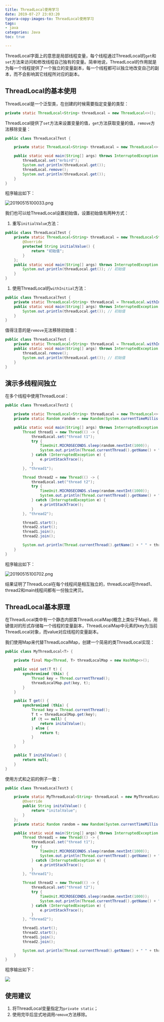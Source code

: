 ```yaml
---
title: ThreadLocal使用学习
date: 2019-07-27 23:03:20
typora-copy-images-to: ThreadLocal使用学习
tags:
- java
categories: Java
toc: true

---
```


ThreadLocal字面上的意思是局部线程变量，每个线程通过ThreadLocal的`get`和`set`方法来访问和修改线程自己独有的变量。简单地说，ThreadLocal的作用就是为每一个线程提供了一个独立的变量副本，每一个线程都可以独立地改变自己的副本，而不会影响其它线程所对应的副本。

<!-- more -->

## ThreadLocal的基本使用

ThreadLocal是一个泛型类，在创建的时候需要指定变量的类型：

```java
private static ThreadLocal<String> threadLocal = new ThreadLocal<>();
```



ThreadLocal提供了`set`方法来设置变量的值，`get`方法获取变量的值，`remove`方法移除变量：

```java
public class ThreadLocalTest {

    private static ThreadLocal<String> threadLocal = new ThreadLocal<>();

    public static void main(String[] args) throws InterruptedException {
        threadLocal.set("mrbird");
        System.out.println(threadLocal.get());
        threadLocal.remove();
        System.out.println(threadLocal.get());
    }
}
```



程序输出如下：

![20190515100033.png](20190515100033.png)

我们也可以给ThreadLocal设置初始值，设置初始值有两种方式：

1. 重写`initialValue`方法：

```java
public class ThreadLocalTest {
    private static ThreadLocal<String> threadLocal = new ThreadLocal<String>(){
        @Override
        protected String initialValue() {
            return "初始值";
        }
    };
    public static void main(String[] args) throws InterruptedException {
        System.out.println(threadLocal.get()); // 初始值
    }
}
```

1. 使用ThreadLocal的`withInitial`方法：

```java
public class ThreadLocalTest {
    private static ThreadLocal<String> threadLocal = ThreadLocal.withInitial(() -> "初始值");
    public static void main(String[] args) throws InterruptedException {
        System.out.println(threadLocal.get()); // 初始值
    }
}
```

值得注意的是`remove`无法移除初始值：

```java
public class ThreadLocalTest {
    private static ThreadLocal<String> threadLocal = ThreadLocal.withInitial(() -> "初始值");
    public static void main(String[] args) throws InterruptedException {
        threadLocal.remove();
        System.out.println(threadLocal.get()); // 初始值
    }
}
```



## 演示多线程间独立

在多个线程中使用ThreadLocal：

```java
public class ThreadLocalTest2 {

    private static ThreadLocal<String> threadLocal = new ThreadLocal<>();
    private static Random random = new Random(System.currentTimeMillis());

    public static void main(String[] args) throws InterruptedException {
        Thread thread1 = new Thread(() -> {
            threadLocal.set("thread t1");
            try {
                TimeUnit.MICROSECONDS.sleep(random.nextInt(1000));
                System.out.println(Thread.currentThread().getName() + " " + threadLocal.get());
            } catch (InterruptedException e) {
                e.printStackTrace();
            }
        }, "thread1");

        Thread thread2 = new Thread(() -> {
            threadLocal.set("thread t2");
            try {
                TimeUnit.MICROSECONDS.sleep(random.nextInt(1000));
                System.out.println(Thread.currentThread().getName() + " " + threadLocal.get());
            } catch (InterruptedException e) {
                e.printStackTrace();
            }
        }, "thread2");

        thread1.start();
        thread2.start();
        thread1.join();
        thread2.join();

        System.out.println(Thread.currentThread().getName() + " " + threadLocal.get());
    }
}
```



程序输出如下：

![20190515100702.png](20190515100702.png)

结果证明了ThreadLocal在每个线程间是相互独立的，threadLocal在thread1、thread2和main线程间都有一份独立拷贝。

## ThreadLocal基本原理

在ThreadLocal类中有一个静态内部类ThreadLocalMap(概念上类似于Map)，用键值对的形式存储每一个线程的变量副本，ThreadLocalMap中元素的key为当前ThreadLocal对象，而value对应线程的变量副本。

我们使用Map来代替ThreadLocalMap，创建一个简易的类ThreadLocal实现：

```java
public class MyThreadLocal<T> {

    private final Map<Thread, T> threadLocalMap = new HashMap<>();

    public void set(T t) {
        synchronized (this) {
            Thread key = Thread.currentThread();
            threadLocalMap.put(key, t);
        }
    }

    public T get() {
        synchronized (this) {
            Thread key = Thread.currentThread();
            T t = threadLocalMap.get(key);
            if (t == null) {
                return initalValue();
            } else {
                return t;
            }
        }
    }

    public T initalValue() {
        return null;
    }
}
```



使用方式和之前的例子一致：

```java
public class ThreadLocalTest3 {

    private static MyThreadLocal<String> threadLocal = new MyThreadLocal<String>() {
        @Override
        public String initalValue() {
            return "initalValue";
        }
    };
    private static Random random = new Random(System.currentTimeMillis());

    public static void main(String[] args) throws InterruptedException {
        Thread thread1 = new Thread(() -> {
            threadLocal.set("thread t1");
            try {
                TimeUnit.MICROSECONDS.sleep(random.nextInt(1000));
                System.out.println(Thread.currentThread().getName() + " " + threadLocal.get());
            } catch (InterruptedException e) {
                e.printStackTrace();
            }
        }, "thread1");

        Thread thread2 = new Thread(() -> {
            threadLocal.set("thread t2");
            try {
                TimeUnit.MICROSECONDS.sleep(random.nextInt(1000));
                System.out.println(Thread.currentThread().getName() + " " + threadLocal.get());
            } catch (InterruptedException e) {
                e.printStackTrace();
            }
        }, "thread2");

        thread1.start();
        thread2.start();
        thread1.join();
        thread2.join();

        System.out.println(Thread.currentThread().getName() + " " + threadLocal.get());
    }
}
```



程序输出如下：

![](20190515101510.png)

## 使用建议

1. 将ThreadLocal变量指定为`private static`；
2. 使用完毕后显式地调用`remove`方法移除。